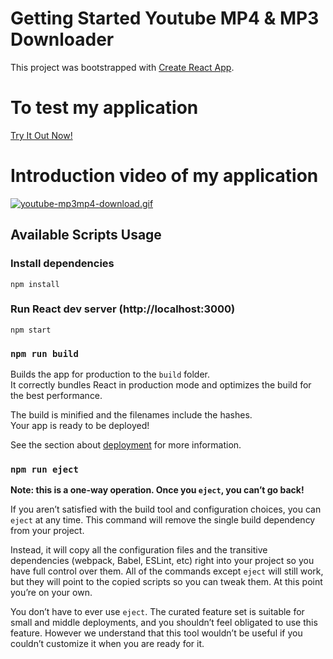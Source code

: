 # Getting Started Youtube MP4 & MP3 Downloader

This project was bootstrapped with [Create React App](https://github.com/facebook/create-react-app).

# To test my application

[Try It Out Now!](https://bomercakmak-youtube-mp3-mp4-downloader.netlify.app/)

# Introduction video of my application 

<a href="https://bomercakmak-youtube-mp3-mp4-downloader.netlify.app/"><img src="./src/gif/youtube-mp3mp4-download.gif" title="youtube-mp3mp4-download.gif"></a>

## Available Scripts Usage

### Install dependencies

```
npm install
```

### Run React dev server (http://localhost:3000)

```
npm start
```


### `npm run build`

Builds the app for production to the `build` folder.\
It correctly bundles React in production mode and optimizes the build for the best performance.

The build is minified and the filenames include the hashes.\
Your app is ready to be deployed!

See the section about [deployment](https://facebook.github.io/create-react-app/docs/deployment) for more information.

### `npm run eject`

**Note: this is a one-way operation. Once you `eject`, you can’t go back!**

If you aren’t satisfied with the build tool and configuration choices, you can `eject` at any time. This command will remove the single build dependency from your project.

Instead, it will copy all the configuration files and the transitive dependencies (webpack, Babel, ESLint, etc) right into your project so you have full control over them. All of the commands except `eject` will still work, but they will point to the copied scripts so you can tweak them. At this point you’re on your own.

You don’t have to ever use `eject`. The curated feature set is suitable for small and middle deployments, and you shouldn’t feel obligated to use this feature. However we understand that this tool wouldn’t be useful if you couldn’t customize it when you are ready for it.


